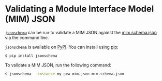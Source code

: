 # Validating a Module Interface Model (MIM) JSON

[`jsonschema`](https://github.com/Julian/jsonschema) can be run to validate a MIM JSON against the [mim.schema.json](./mim.schema.json) via the command line.

`jsonschema` is available on [PyPI](https://pypi.org/project/jsonschema/). You can install using [pip](https://pip.pypa.io/en/stable/):
```bash
$ pip install jsonschema
```

To validate a MIM JSON, run the following command:

```bash
$ jsonschema --instance my-new-mim.json mim.schema.json
```
